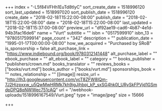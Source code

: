 +++
index = "-L5f84VFHh1EuTd8tIyC"
sort_create_date = 1518996120
sort_last_updated = 1518997020
sort_publish_date = 1518996120
create_date = "2018-02-18T15:22:00-08:00"
publish_date = "2018-02-18T15:22:00-08:00"
date = "2018-02-18T15:22:00-08:00"
last_updated = "2018-02-18T15:37:00-08:00"
preview_url = "df92ae19-cad6-4b87-4e1d-94b3fac16de6"
name = "Vurt"
subtitle = ""
isbn = "0517599910"
isbn_13 = "9780517599914"
page_count = "342"
description = ""
publication_date = "1995-01-17T00:00:00-08:00"
how_we_acquired = "Purchased by SRoB"
is_sponsorship = false
alt_purchase_link = "https://www.indiebound.org/book/9780312141448"
alt_purchase_label = ""
ebook_purchase = ""
alt_ebook_label = ""
category = ""
books_publisher = "publishers/crown.md"
books_translator = ""
reviews_books = ["books/vurt.md"]
books_author = ["books/vurt.md"]
sponsorships_book = ""
notes_relationship = ""
[[image]]
resize_url = "http://lh3.googleusercontent.com/ycT8ZFW8IQm-7J2Hjzpxxw_u5QwMwHRMk7kh9igJjhbpj_kP_sxSG4hk0I_URySkFPVjd1GSmdpDPQ8qNWWec751cAQ"
url = "/webhook-uploads/1518996167549/Vurt.jpeg"
type = "image/jpeg"
size = 15666

+++
